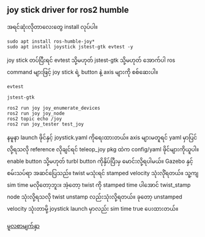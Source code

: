 ## joy stick driver for ros2 humble
 အရင်ဆုံးလိုတာလေးတွေ install လုပ်ပါ။
```
sudo apt install ros-humble-joy*
sudo apt install joystick jstest-gtk evtest -y
```
joy stick တပ်ပြီးရင် evtest သို့မဟုတ်  jstest-gtk သို့မဟုတ် အောက်ပါ ros command များဖြင့်  joy stick  ရဲ့ button နဲ့ axis များကို စစ်ဆေးပါ။
```
evtest 
```
```
jstest-gtk
```
```
ros2 run joy joy_enumerate_devices
ros2 run joy joy_node
ros2 topic echo /joy
ros2 run joy_tester test_joy
```
နမူနာ launch ဖိုင်နှင့် joystick.yaml ကိုရေးထားတယ်။ axis များမတူရင်  yaml မှာပြင်လို့ရသလို reference လိုချင်ရင် teleop_joy pkg ထဲက config/yaml ဖိုင်များကိုယူပါ။
enable button သို့မဟုတ် turbl button ကိုနှိပ်ပြီးမှ မောင်းလို့ရပါမယ်။ Gazebo နှင့်စမ်းသပ်ရာ အဆင်ပြေသည်။ 
twist မသုံးရင် stamped velocity သုံးလိုံရတယ်။ သူ့ကျ sim time  မလိုတော့ဘူး။ အဲ့တော့ twist ကို stamped  time ပါအောင် twist_stamp node သုံးလို့ရသလို  twist unstamp လည်းသုံးလို့ရတယ်။ ခုတော့  unstamped velocity သုံးတာမို့ joystick launch မှာလည်း sim time true ပေးထားတယ်။ 

<a href="https://github.com/ROM-robotics/rom2109_simulation"> မူလစာမျက်နှာ </a>

